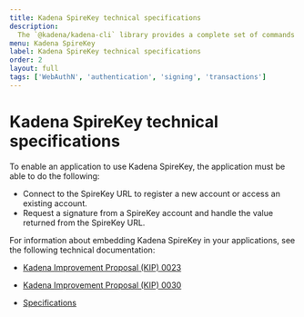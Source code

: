 ```yaml
---
title: Kadena SpireKey technical specifications
description:
  The `@kadena/kadena-cli` library provides a complete set of commands for creating applications and interacting with the Kadena network interactively or by using scripts from the command-line.
menu: Kadena SpireKey
label: Kadena SpireKey technical specifications
order: 2
layout: full
tags: ['WebAuthN', 'authentication', 'signing', 'transactions']
---
```


# Kadena SpireKey technical specifications

To enable an application to use Kadena SpireKey, the application must be able to do the following:

- Connect to the SpireKey URL to register a new account or access an existing account.
- Request a signature from a SpireKey account and handle the value returned from the SpireKey URL.

For information about embedding Kadena SpireKey in your applications, see the following technical documentation:

- [Kadena Improvement Proposal (KIP) 0023](https://github.com/kadena-community/spirekey/blob/main/docs/KIP-0023/KIP-0023.md)

- [Kadena Improvement Proposal (KIP) 0030](https://github.com/kadena-community/spirekey/blob/main/docs/KIP-0030/KIP-0030.md)

- [Specifications](https://github.com/kadena-community/spirekey/blob/main/docs/KIP-0030/SPECS.md)
